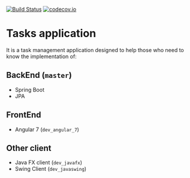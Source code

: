 
[![Build Status](https://travis-ci.com/medhanafi/tasks.svg?branch=master)](https://travis-ci.com/medhanafi/tasks..svg?branch=master) 
[![codecov.io](https://codecov.io/gh/medhanafi/tasks./coverage.svg?branch=master)](https://codecov.io/gh/medhanafi/tasks.?branch=master)
# Tasks application
It is a task management application designed to help those who need to know the implementation of:
## BackEnd (`master`)
* Spring Boot
* JPA
## FrontEnd
* Angular 7 (`dev_angular_7`)
## Other client
* Java FX client (`dev_javafx`)
* Swing Client (`dev_javaswing`)
